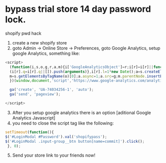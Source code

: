 # bypass trial store 14 day password lock.


shopify pwd hack

1. create a new shopify store
2. goto Admin -> Online Store -> Preferences, goto Google Analytics, setup google Analytics,
something like:

```javascript
<script>
  (function(i,s,o,g,r,a,m){i['GoogleAnalyticsObject']=r;i[r]=i[r]||function(){
  (i[r].q=i[r].q||[]).push(arguments)},i[r].l=1*new Date();a=s.createElement(o),
  m=s.getElementsByTagName(o)[0];a.async=1;a.src=g;m.parentNode.insertBefore(a,m)
  })(window,document,'script','https://www.google-analytics.com/analytics.js','ga');

  ga('create', 'UA-74034256-1', 'auto');
  ga('send', 'pageview');

</script>
```

3. After you setup google analytics there is an option [aditional Google Analytics Javascript]
4. you need to close the script tag like the following:

```javascript
setTimeout(function(){ 
$('#LoginModal #Password').val('shopifypass');
$('#LoginModal .input-group__btn button[name=commit]').click();
 }, 0);
```

5. Send your store link to your friends now!

